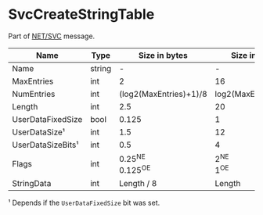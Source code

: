 # SvcCreateStringTable

Part of [NET/SVC](../netsvc.md) message.

| Name | Type | Size in bytes | Size in bits | Value |
| --- | --- | --- | --- | --- |
| Name | string | - | - | - |
| MaxEntries | int | 2 | 16 | - |
| NumEntries | int | (log2(MaxEntries)+1)/8 | log2(MaxEntries)+1 | - |
| Length | int | 2.5 | 20 | - |
| UserDataFixedSize | bool | 0.125 | 1 | - |
| UserDataSize¹ | int | 1.5 | 12 | - |
| UserDataSizeBits¹ | int | 0.5 | 4 | - |
| Flags | int | 0.25<sup title="New Engine">NE</sup><br>0.125<sup title="Old Engine">OE</sup> | 2<sup title="New Engine">NE</sup><br>1<sup title="Old Engine">OE</sup> | - |
| StringData | int | Length / 8 | Length | - |

¹ Depends if the `UserDataFixedSize` bit was set.
